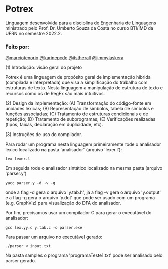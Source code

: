 # Potrex 

Linguagem desenvolvida para a disciplina de Engenharia de Linguagens ministrado pelo Prof. Dr. Umberto Souza da Costa no curso BTI/IMD da UFRN no semestre 2022.2.

### Feito por:
[@marciotenorio](https://github.com/marciotenorio)
[@karinepcdc](https://github.com/karinepcdc)
[@itstherall](https://github.com/itstherall)
[@jimmylaskera](https://github.com/jimmylaskera)

(1) Introdução: visão geral do projeto

Potrex é uma linguagem de propósito geral de implementação híbrida (compilada e interpretada) que visa a simplificação do trabalho com estruturas de texto. Nesta linguagem a manipulação de estrutura de texto e recursos como os de RegEx são mais intuitivos.


(2) Design da implementação:
      (A) Transformação do código-fonte em unidades léxicas;
      (B) Representação de símbolos, tabela de símbolos e funções associadas;
      (C) Tratamento de estruturas condicionais e de repetição;
      (D) Tratamento de subprogramas;
      (E) Verificações realizadas (tipos, faixas, declaração em duplicidade, etc).


(3) Instruções de uso do compilador.

Para rodar um programa nesta linguagem primeiramente rode o analisador léxico localizado na pasta 'analisador' (arquivo 'lexer.l'):
```
lex lexer.l
```
Em seguida rode o analisador sintático localizado na mesma pasta (arquivo 'parser.y') 
 ```
yacc parser.y -d -v -g
```
onde a flag -d gera o arquivo 'y.tab.h', já a flag -v gera o arquivo 'y.output' e a flag -g gera o arquivo 'y.dot' que pode ser usado com um programa (e.g. GraphViz) para visualização do DFA do analisador.

Por fim, precisamos usar um compilador C para gerar o executável do analisador:
```
gcc lex.yy.c y.tab.c -o parser.exe 
```
Para passar um arquivo no executável gerado:
```
./parser < input.txt
```

Na pasta samples o programa 'programaTeste1.txt' pode ser analisado pelo parser gerado.
